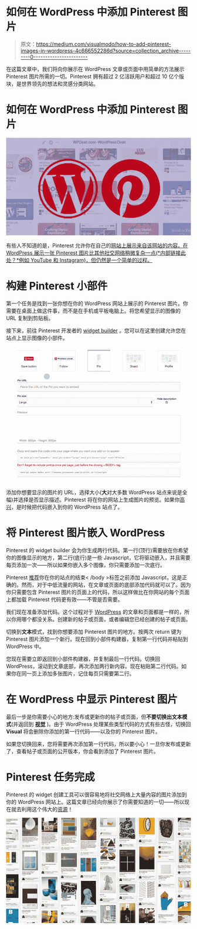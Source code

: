 # 如何在 WordPress 中添加 Pinterest 图片

> 原文：<https://medium.com/visualmodo/how-to-add-pinterest-images-in-wordpress-4c666552286d?source=collection_archive---------0----------------------->

在这篇文章中，我们将向你展示在 WordPress 文章或页面中用简单的方法展示 Pinterest 图片所需的一切。Pinterest 拥有超过 2 亿活跃用户和超过 10 亿个版块，是世界领先的想法和灵感分类网站。

# 如何在 WordPress 中添加 Pinterest 图片

![](img/1a7c6001514ea6ffcc1b87d575bbf63d.png)

有些人不知道的是，Pinterest 允许你在自己的[网站上展示来自该网站的内容。在 WordPress 展示一张 Pinterest 图片比其他社交网络稍微复杂一点(*内部链接此处？*例如 YouTube 和 Instagram)，但仍然是一个简单的过程。](https://visualmodo.com/)

# 构建 Pinterest 小部件

第一个任务是找到一张你想在你的 WordPress 网站上展示的 Pinterest 图片。你需要在桌面上做这件事，而不是在手机或平板电脑上。将您希望显示的图像的 URL 复制到剪贴板。

接下来，前往 Pinterest 开发者的 [widget builder](https://developers.pinterest.com/tools/widget-builder/?type=pin) 。您可以在这里创建允许您在站点上显示图像的小部件。

![](img/da2c08b111221f5fd7ede27b7cb91924.png)

添加你想要显示的图片的 URL，选择大小(**大**对大多数 WordPress 站点来说是全幅)并选择是否显示描述。Pinterest 将在你的网站上生成图片的预览。如果你[高兴](https://visualmodo.com/)，是时候把代码嵌入到你的 WordPress 站点了。

# 将 Pinterest 图片嵌入 WordPress

Pinterest 的 widget builder 会为你生成两行代码。第一行(顶行)需要放在你希望你的图像显示的地方，第二行(底行)是一些 Javascript，它将驱动嵌入，并且需要每页添加一次——所以如果你嵌入多个图像，你只需要添加一次底行。

Pinterest [推荐](https://visualmodo.com/)你在你的站点的结束< /body >标签之前添加 Javascript，这是正确的。然而，对于中低流量的网站，在文章或页面的底部添加代码就可以了。因为你只需要包含 Pinterest 图片的页面上的代码，所以这样做比在你网站的每个页面上都加载 Pinterest 代码更有效——不管是否需要。

我们现在准备添加代码。这个过程对于 [WordPress](https://visualmodo.com/) 的文章和页面都是一样的，所以你用哪个都没关系。创建新的帖子或页面，或者编辑您已经创建的帖子或页面。

切换到**文本**模式，找到你想要添加 Pinterest 图片的地方。按两次 return 键为 Pinterest 图片添加一个新行。现在回到小部件构建器，复制第一行代码并粘贴到 WordPress 中。

您现在需要立即返回到小部件构建器，并复制最后一行代码。切换回 WordPress，滚动到文章底部，再次添加两行新内容。现在粘贴第二行代码。如果你在同一页上添加多张图片，记住每页只需要第二行。

# 在 WordPress 中显示 Pinterest 图片

最后一步是你需要小心的地方:发布或更新你的帖子或页面，但**不要切换出文本模式**(并返回到 [**视觉**](https://visualmodo.com/) )。由于 WordPress 处理某些类型代码的方式有些古怪，切换回 **Visual** 将会删除你添加的第一行代码——以及你的 Pinterest 图片。

如果您切换回来，您将需要再次添加第一行代码，所以要小心！一旦你发布或更新了，查看帖子或页面的公开版本，你会看到添加了 Pinterest 图片。

# Pinterest 任务完成

Pinterest 的 widget 创建工具可以很容易地将社交网络上大量内容的图片添加到你的 WordPress 网站上。这篇文章已经向你展示了你需要知道的一切——所以现在就去利用这个伟大的[资源](https://visualmodo.com/)！

![](img/7da1489070a1fee89997a8cbf0a3f8d7.png)